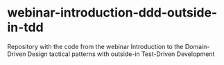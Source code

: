 # webinar-introduction-ddd-outside-in-tdd
Repository with the code from the webinar Introduction to the Domain-Driven Design tactical patterns with outside-in Test-Driven Development
